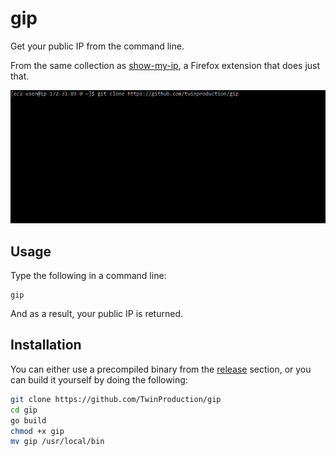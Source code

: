 # gip

Get your public IP from the command line.

From the same collection as [show-my-ip](https://github.com/TwinProduction/show-my-ip), a Firefox extension that does just that.

![installation](img/installation.gif)


## Usage

Type the following in a command line:

```
gip
```

And as a result, your public IP is returned.


## Installation

You can either use a precompiled binary from the [release](https://github.com/TwinProduction/gip/releases) section, 
or you can build it yourself by doing the following:

```bash
git clone https://github.com/TwinProduction/gip
cd gip
go build
chmod +x gip
mv gip /usr/local/bin
```










